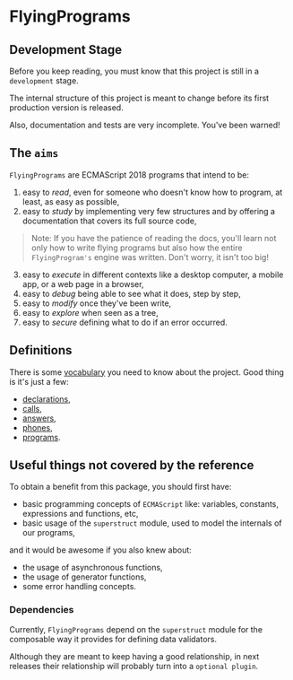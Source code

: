 # FlyingPrograms

## Development Stage

Before you keep reading, you must know that this project is still in a
`development` stage.

The internal structure of this project is meant to change before
its first production version is released.

Also, documentation and tests are very incomplete. You've been warned!

## The `aims`

`FlyingPrograms` are ECMAScript 2018 programs that intend to be:

1. easy to *read*, even for someone who doesn't know how to program,
   at least, as easy as possible,
2. easy to *study* by implementing very few structures and by offering
   a documentation that covers its full source code,

> Note: If you have the patience of reading the docs, you'll learn not only
> how to write flying programs but also how the entire `FlyingProgram's` engine
> was written. Don't worry, it isn't too big!

3. easy to *execute* in different contexts like a desktop computer,
   a mobile app, or a web page in a browser,
4. easy to *debug* being able to see what it does, step by step,
5. easy to *modify* once they've been write,
6. easy to *explore* when seen as a tree,
7. easy to *secure* defining what to do if an error occurred.

## Definitions

There is some [vocabulary]("./src/struct/definitions") you need to know about
the project. Good thing is it's just a few:

* [declarations]("./docs/definitions.md#declarations"),
* [calls]("./docs/definitions.md#calls"),
* [answers]("./docs/definitions.md#answers"),
* [phones]("./docs/definitions.md#phones"),
* [programs]("./docs/definitions.md#programs").

## Useful things not covered by the reference

To obtain a benefit from this package, you should first have:

* basic programming concepts of `ECMAScript` like: variables, constants,
expressions and functions, etc,
* basic usage of the `superstruct` module, used to model the internals of
our programs,

and it would be awesome if you also knew about:

* the usage of asynchronous functions,
* the usage of generator functions,
* some error handling concepts.

### Dependencies

Currently, `FlyingPrograms` depend on the `superstruct` module for the
composable way it provides for defining data validators.

Although they are meant to keep having a good relationship, in next releases
their relationship will probably turn into a `optional plugin`.

